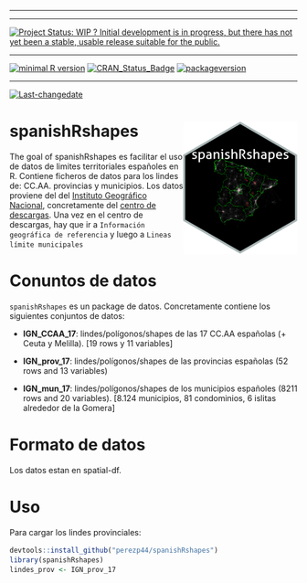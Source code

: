 
------------------------------------------------------------------------

------------------------------------------------------------------------

[![Project Status: WIP ? Initial development is in progress, but there has not yet been a stable, usable release suitable for the public.](http://www.repostatus.org/badges/latest/wip.svg)](http://www.repostatus.org/#wip)

------------------------------------------------------------------------

[![minimal R version](https://img.shields.io/badge/R%3E%3D-NA-6666ff.svg)](https://cran.r-project.org/) [![CRAN\_Status\_Badge](http://www.r-pkg.org/badges/version/spanishRshapes)](https://cran.r-project.org/package=spanishRshapes) [![packageversion](https://img.shields.io/badge/Package%20version-0.1.0-orange.svg?style=flat-square)](commits/master)

------------------------------------------------------------------------

[![Last-changedate](https://img.shields.io/badge/last%20change-2018--02--06-yellowgreen.svg)](/commits/master)

<!-- README.md is generated from README.Rmd. Please edit that file -->
spanishRshapes <img src="man/figures/imgfile2.png" align="right" />
===================================================================

The goal of spanishRshapes es facilitar el uso de datos de limites territoriales españoles en R. Contiene ficheros de datos para los lindes de: CC.AA. provincias y municipios. Los datos proviene del del [Instituto Geográfico Nacional](http://www.ign.es/web/ign/portal), concretamente del [centro de descargas](http://centrodedescargas.cnig.es/CentroDescargas/index.jsp). Una vez en el centro de descargas, hay que ir a `Información geográfica de referencia` y luego a `Lineas límite municipales`

Conuntos de datos
=================

`spanishRshapes` es un package de datos. Concretamente contiene los siguientes conjuntos de datos:

-   **IGN\_CCAA\_17**: lindes/polígonos/shapes de las 17 CC.AA españolas (+ Ceuta y Melilla). \[19 rows y 11 variables\]

-   **IGN\_prov\_17**: lindes/polígonos/shapes de las provincias españolas (52 rows and 13 variables)

-   **IGN\_mun\_17**: lindes/polígonos/shapes de los municipios españoles (8211 rows and 20 variables). \[8.124 municipios, 81 condominios, 6 islitas alrededor de la Gomera\]

Formato de datos
================

Los datos estan en spatial-df.

Uso
===

Para cargar los lindes provinciales:

``` r
devtools::install_github("perezp44/spanishRshapes")
library(spanishRshapes)
lindes_prov <- IGN_prov_17
```
